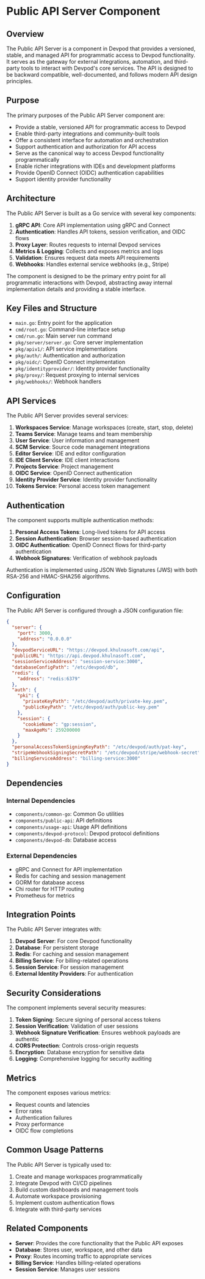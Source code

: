 # Public API Server Component

## Overview

The Public API Server is a component in Devpod that provides a versioned, stable, and managed API for programmatic access to Devpod functionality. It serves as the gateway for external integrations, automation, and third-party tools to interact with Devpod's core services. The API is designed to be backward compatible, well-documented, and follows modern API design principles.

## Purpose

The primary purposes of the Public API Server component are:
- Provide a stable, versioned API for programmatic access to Devpod
- Enable third-party integrations and community-built tools
- Offer a consistent interface for automation and orchestration
- Support authentication and authorization for API access
- Serve as the canonical way to access Devpod functionality programmatically
- Enable richer integrations with IDEs and development platforms
- Provide OpenID Connect (OIDC) authentication capabilities
- Support identity provider functionality

## Architecture

The Public API Server is built as a Go service with several key components:

1. **gRPC API**: Core API implementation using gRPC and Connect
2. **Authentication**: Handles API tokens, session verification, and OIDC flows
3. **Proxy Layer**: Routes requests to internal Devpod services
4. **Metrics & Logging**: Collects and exposes metrics and logs
5. **Validation**: Ensures request data meets API requirements
6. **Webhooks**: Handles external service webhooks (e.g., Stripe)

The component is designed to be the primary entry point for all programmatic interactions with Devpod, abstracting away internal implementation details and providing a stable interface.

## Key Files and Structure

- `main.go`: Entry point for the application
- `cmd/root.go`: Command-line interface setup
- `cmd/run.go`: Main server run command
- `pkg/server/server.go`: Core server implementation
- `pkg/apiv1/`: API service implementations
- `pkg/auth/`: Authentication and authorization
- `pkg/oidc/`: OpenID Connect implementation
- `pkg/identityprovider/`: Identity provider functionality
- `pkg/proxy/`: Request proxying to internal services
- `pkg/webhooks/`: Webhook handlers

## API Services

The Public API Server provides several services:

1. **Workspaces Service**: Manage workspaces (create, start, stop, delete)
2. **Teams Service**: Manage teams and team membership
3. **User Service**: User information and management
4. **SCM Service**: Source code management integrations
5. **Editor Service**: IDE and editor configuration
6. **IDE Client Service**: IDE client interactions
7. **Projects Service**: Project management
8. **OIDC Service**: OpenID Connect authentication
9. **Identity Provider Service**: Identity provider functionality
10. **Tokens Service**: Personal access token management

## Authentication

The component supports multiple authentication methods:

1. **Personal Access Tokens**: Long-lived tokens for API access
2. **Session Authentication**: Browser session-based authentication
3. **OIDC Authentication**: OpenID Connect flows for third-party authentication
4. **Webhook Signatures**: Verification of webhook payloads

Authentication is implemented using JSON Web Signatures (JWS) with both RSA-256 and HMAC-SHA256 algorithms.

## Configuration

The Public API Server is configured through a JSON configuration file:

```json
{
  "server": {
    "port": 3000,
    "address": "0.0.0.0"
  },
  "devpodServiceURL": "https://devpod.khulnasoft.com/api",
  "publicURL": "https://api.devpod.khulnasoft.com",
  "sessionServiceAddress": "session-service:3000",
  "databaseConfigPath": "/etc/devpod/db",
  "redis": {
    "address": "redis:6379"
  },
  "auth": {
    "pki": {
      "privateKeyPath": "/etc/devpod/auth/private-key.pem",
      "publicKeyPath": "/etc/devpod/auth/public-key.pem"
    },
    "session": {
      "cookieName": "gp:session",
      "maxAgeMs": 259200000
    }
  },
  "personalAccessTokenSigningKeyPath": "/etc/devpod/auth/pat-key",
  "stripeWebhookSigningSecretPath": "/etc/devpod/stripe/webhook-secret",
  "billingServiceAddress": "billing-service:3000"
}
```

## Dependencies

### Internal Dependencies
- `components/common-go`: Common Go utilities
- `components/public-api`: API definitions
- `components/usage-api`: Usage API definitions
- `components/devpod-protocol`: Devpod protocol definitions
- `components/devpod-db`: Database access

### External Dependencies
- gRPC and Connect for API implementation
- Redis for caching and session management
- GORM for database access
- Chi router for HTTP routing
- Prometheus for metrics

## Integration Points

The Public API Server integrates with:
1. **Devpod Server**: For core Devpod functionality
2. **Database**: For persistent storage
3. **Redis**: For caching and session management
4. **Billing Service**: For billing-related operations
5. **Session Service**: For session management
6. **External Identity Providers**: For authentication

## Security Considerations

The component implements several security measures:

1. **Token Signing**: Secure signing of personal access tokens
2. **Session Verification**: Validation of user sessions
3. **Webhook Signature Verification**: Ensures webhook payloads are authentic
4. **CORS Protection**: Controls cross-origin requests
5. **Encryption**: Database encryption for sensitive data
6. **Logging**: Comprehensive logging for security auditing

## Metrics

The component exposes various metrics:

- Request counts and latencies
- Error rates
- Authentication failures
- Proxy performance
- OIDC flow completions

## Common Usage Patterns

The Public API Server is typically used to:
1. Create and manage workspaces programmatically
2. Integrate Devpod with CI/CD pipelines
3. Build custom dashboards and management tools
4. Automate workspace provisioning
5. Implement custom authentication flows
6. Integrate with third-party services

## Related Components

- **Server**: Provides the core functionality that the Public API exposes
- **Database**: Stores user, workspace, and other data
- **Proxy**: Routes incoming traffic to appropriate services
- **Billing Service**: Handles billing-related operations
- **Session Service**: Manages user sessions
